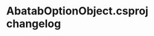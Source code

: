<!-- A generic template for an project CHANGELOG document [b220829.094029]
     - All URLs should use reference-links added at the end of this documentation.
-->

# AbatabOptionObject.csproj changelog
